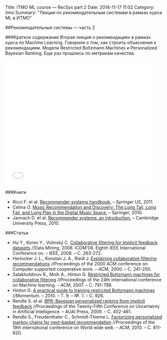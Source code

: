 Title: ITMO ML course — RecSys part 2
Date: 2014-11-17 11:02
Category: itmo
Summary: "Лекция по рекомендательным системам в рамках курса ML в ИТМО"


##Рекомендательные системы — часть 2

###Краткое содержание
Вторая лекция о рекомендациях в рамках курса по Machine Learning.
Говорили о том, как строить объяснения к рекомендациям.
Модели Restricted Boltzmann Machines и Personalized Bayesian Ranking.
Еще раз прошлись по метрикам качества.

<iframe src="//www.slideshare.net/slideshow/embed_code/41672194" width="476" height="400" frameborder="0" marginwidth="0" marginheight="0" scrolling="no"></iframe>

###Книги
 * Ricci F. et al. [Recommender systems handbook.](http://yadi.sk/d/pq3fcJgT9voSt) – Springer US, 2011.
 * Celma O. [Music Recommendation and Discovery: The Long Tail, Long Fail, and Long Play in the Digital Music Space.](http://yadi.sk/d/l0ZSsEY69STGT) – Springer, 2010.
 * Jannach D. et al. [Recommender systems: an introduction.](http://www.amazon.com/Recommender-Systems-Introduction-Dietmar-Jannach/dp/0521493366) – Cambridge University Press, 2010.

###Статьи
 * Hu Y., Koren Y., Volinsky C. [Collaborative filtering for implicit feedback datasets](http://yadi.sk/d/b4BEAs5t6NUOp) //Data Mining, 2008. ICDM'08. Eighth IEEE International Conference on. – IEEE, 2008. – С. 263-272.
 * Herlocker J. L., Konstan J. A., Riedl J. [Explaining collaborative filtering recommendations](https://yadi.sk/i/ebMoIaU0cGHHy) //Proceedings of the 2000 ACM conference on Computer supported cooperative work. – ACM, 2000. – С. 241-250.
 * Salakhutdinov R., Mnih A., Hinton G. [Restricted Boltzmann machines for collaborative filtering](http://yadi.sk/d/vF_l_BjP6tGdW) //Proceedings of the 24th international conference on Machine learning. – ACM, 2007. – С. 791-798.
 * Hinton G. [A practical guide to training restricted Boltzmann machines](http://www.csri.utoronto.ca/~hinton/absps/guideTR.pdf) //Momentum. – 2010. – Т. 9. – №. 1. – С. 926.
 * Rendle S. et al. [BPR: Bayesian personalized ranking from implicit feedback](http://arxiv.org/ftp/arxiv/papers/1205/1205.2618.pdf) //Proceedings of the Twenty-Fifth Conference on Uncertainty in Artificial Intelligence. – AUAI Press, 2009. – С. 452-461.
 * Rendle S., Freudenthaler C., Schmidt-Thieme L. [Factorizing personalized markov chains for next-basket recommendation](http://yadi.sk/d/ZF5CzaWq7V3kE) //Proceedings of the 19th international conference on World wide web. – ACM, 2010. – С. 811-820.
